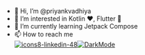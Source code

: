 - 👋 Hi, I’m @priyankvadhiya
- 👀 I’m interested in Kotlin ❤️, Flutter 💙
- 🌱 I’m currently learning Jetpack Compose
- 📫 How to reach me
<br>[![icons8-linkedin-48](https://github.com/priyankvadhiya/priyankvadhiya/assets/47471237/62842a34-0f4f-4a5b-82c3-61b091dc5e6e)](https://www.linkedin.com/in/priyank-vadhiya)[![DarkMode](https://github.com/priyankvadhiya/priyankvadhiya/assets/47471237/12668c7b-f751-49ed-91ad-168ab300a568.png#gh-dark-mode-only)](https://twitter.com/priyankvadhiya)
<!--![LightMode](https://github.com/priyankvadhiya/priyankvadhiya/assets/47471237/9fd04065-e7ae-4992-ab80-49fdf250bc3c.png#gh-light-mode-only)--->
<!---
priyankvadhiya/priyankvadhiya is a ✨ special ✨ repository because its `README.md` (this file) appears on your GitHub profile.
You can click the Preview link to take a look at your changes.
--->
